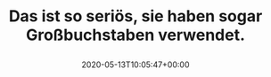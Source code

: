 ---
retweeted: false
source: <a href="http://www.samruston.co.uk" rel="nofollow">Flamingo for Android</a>
entities:
  user_mentions: []
  urls: []
  symbols: []
  media:
  - expanded_url: https://twitter.com/bascht/status/1260511550399557632/photo/1
    indices:
    - '61'
    - '84'
    url: https://t.co/Cd6Ma9NbrE
    media_url: http://pbs.twimg.com/media/EX48kwhXkAAYlom.jpg
    id_str: '1260511547908132864'
    id: '1260511547908132864'
    media_url_https: https://pbs.twimg.com/media/EX48kwhXkAAYlom.jpg
    sizes:
      small:
        w: '314'
        h: '680'
        resize: fit
      medium:
        w: '554'
        h: '1200'
        resize: fit
      large:
        w: '945'
        h: '2048'
        resize: fit
      thumb:
        w: '150'
        h: '150'
        resize: crop
    type: photo
    display_url: pic.twitter.com/Cd6Ma9NbrE
  hashtags: []
display_text_range:
- '0'
- '84'
favorite_count: '4'
id_str: '1260511550399557632'
truncated: false
retweet_count: '0'
id: '1260511550399557632'
possibly_sensitive: false
created_at: Wed May 13 10:05:47 +0000 2020
favorited: false
full_text: Das ist so seriös, sie haben sogar Großbuchstaben verwendet.
lang: de
extended_entities:
  media:
  - expanded_url: https://twitter.com/bascht/status/1260511550399557632/photo/1
    indices:
    - '61'
    - '84'
    url: https://t.co/Cd6Ma9NbrE
    media_url: http://pbs.twimg.com/media/EX48kwhXkAAYlom.jpg
    id_str: '1260511547908132864'
    id: '1260511547908132864'
    media_url_https: https://pbs.twimg.com/media/EX48kwhXkAAYlom.jpg
    sizes:
      small:
        w: '314'
        h: '680'
        resize: fit
      medium:
        w: '554'
        h: '1200'
        resize: fit
      large:
        w: '945'
        h: '2048'
        resize: fit
      thumb:
        w: '150'
        h: '150'
        resize: crop
    type: photo
    display_url: pic.twitter.com/Cd6Ma9NbrE
tags:
- pesos/twitter
date: '2020-05-13T10:05:47+00:00'
src: https://twitter.com/bascht/status/1260511550399557632
original_url: https://twitter.com/bascht/status/1260511550399557632
type: twitter_tweet
media_url: https://img.bascht.com/twitter/pbs.twimg.com/media/EX48kwhXkAAYlom.jpg
text: Das ist so seriös, sie haben sogar Großbuchstaben verwendet.
title: 'Das ist so seriös, sie haben sogar Großbuchstaben verwendet.

  '

---